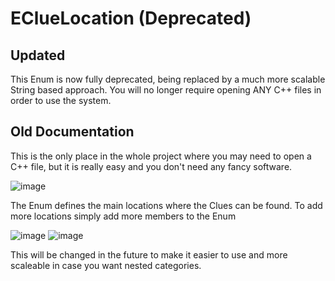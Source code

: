 ﻿# EClueLocation (Deprecated)

## Updated

This Enum is now fully deprecated, being replaced by a much more scalable String based approach. You will no longer require opening ANY C++ files in order to use the system. 

## Old Documentation

This is the only place in the whole project where you may need to open a C++ file, but it is really easy and you don't need any fancy software.

![image](https://user-images.githubusercontent.com/50571566/218345588-8915a863-1aa5-438b-aecb-aa8a73f944df.png)

The Enum defines the main locations where the Clues can be found. To add more locations simply add more members to the Enum

![image](https://user-images.githubusercontent.com/50571566/218345639-ae2c26ee-28df-49ed-becf-088c855308c4.png)
![image](https://user-images.githubusercontent.com/50571566/218345649-0ee94765-7efc-48ba-a3f1-976aadec60d0.png)

This will be changed in the future to make it easier to use and more scaleable in case you want nested categories. 
